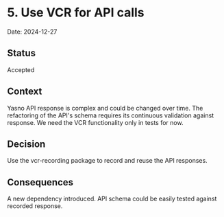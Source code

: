 # 5. Use VCR for API calls

Date: 2024-12-27

## Status

Accepted

## Context

Yasno API response is complex and could be changed over time.
The refactoring of the API's schema requires its continuous validation against response.
We need the VCR functionality only in tests for now.

## Decision

Use the vcr-recording package to record and reuse the API responses.

## Consequences

A new dependency introduced.
API schema could be easily tested against recorded response.

